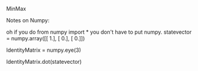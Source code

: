 MinMax

Notes on Numpy:

oh if you do from numpy import * you don't have to put numpy.
statevector = numpy.array([[ 1.],
                [ 0.],
                [ 0.]])

IdentityMatrix = numpy.eye(3)

IdentityMatrix.dot(statevector)
>>>
